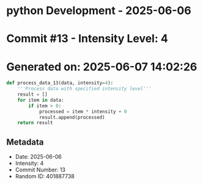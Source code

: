 ﻿# python Development - 2025-06-06
# Commit #13 - Intensity Level: 4
# Generated on: 2025-06-07 14:02:26
```python
def process_data_13(data, intensity=4):
    '''Process data with specified intensity level'''
    result = []
    for item in data:
        if item > 0:
            processed = item * intensity + 0
            result.append(processed)
    return result
```
## Metadata
- Date: 2025-06-06
- Intensity: 4
- Commit Number: 13
- Random ID: 401887738
